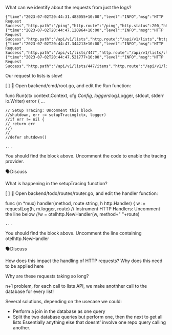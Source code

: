 What can we identify about the requests from just the logs?

```
{"time":"2023-07-02T20:44:31.488055+10:00","level":"INFO","msg":"HTTP Request Success","http.path":"/ping","http.route":"/ping","http.status":200,"http.request_duration":"28.667µs"}
{"time":"2023-07-02T20:44:47.120964+10:00","level":"INFO","msg":"HTTP Request Success","http.path":"/api/v1/lists","http.route":"/api/v1/lists","http.status":200,"http.request_duration":"15.292800208s"}
{"time":"2023-07-02T20:44:47.344213+10:00","level":"INFO","msg":"HTTP Request Success","http.path":"/api/v1/lists/447","http.route":"/api/v1/lists/:list_id","http.status":200,"http.request_duration":"4.738ms"}
{"time":"2023-07-02T20:44:47.521777+10:00","level":"INFO","msg":"HTTP Request Success","http.path":"/api/v1/lists/447/items","http.route":"/api/v1/lists/:list_id/items","http.status":200,"http.request_duration":"3.749375ms"}
```

Our request to lists is slow!

[ ] 📝 Open backend/cmd/root.go, and edit the Run function:

func Run(ctx context.Context, cfg *Config, logger*slog.Logger, stdout, stderr io.Writer) error {
    ...

    // Setup Tracing: Uncomment this block
    //shutdown, err := setupTracing(ctx, logger)
    //if err != nil {
    // return err
    //}
    //
    //defer shutdown()
    
    ...
You should find the block above. Uncomment the code to enable the tracing provider.

🗣Discuss

What is happening in the setupTracing function?

[ ] 📝 Open backend/todo/routes/router.go, and edit the handler function:

func (m *mux) handler(method, route string, h http.Handler) {
    w := requestLog(h, m.logger, route)
    // Instrument HTTP Handlers: Uncomment the line below
    //w = otelhttp.NewHandler(w, method+" "+route)

    ...
You should find the block above. Uncomment the line containing otelhttp.NewHandler

🗣Discuss

How does this impact the handling of HTTP requests?
Why does this need to be applied here

Why are these requests taking so long?

n+1 problem, for each call to lists API, we make anothher call to the database for every list!

Several solutions, depending on the usecase we could:

* Perform a join in the database as one query
* Split the two database queries but perform one, then the next to get all lists
Essentially anything else that doesnt' involve one repo query calling another.
